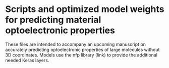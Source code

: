 # Scripts and optimized model weights for predicting material optoelectronic properties

These files are intended to accompany an upcoming manuscript on accurately predicting optoelectronic properties of large molecules without 3D coordinates. Models use the nfp library (link) to provide the additional needed Keras layers.
